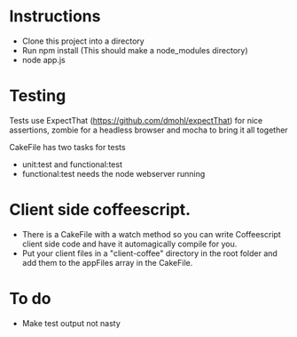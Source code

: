 # Instructions
- Clone this project into a directory
- Run npm install (This should make a node_modules directory)
- node app.js

# Testing
Tests use ExpectThat (https://github.com/dmohl/expectThat) for nice assertions, zombie for a headless browser and mocha to bring it all together

CakeFile has two tasks for tests
- unit:test and functional:test
- functional:test needs the node webserver running

# Client side coffeescript. 
- There is a CakeFile with a watch method so you can write Coffeescript client side code and have it automagically compile for you.
- Put your client files in a "client-coffee" directory in the root folder and add them to the appFiles array in the CakeFile.

# To do
- Make test output not nasty